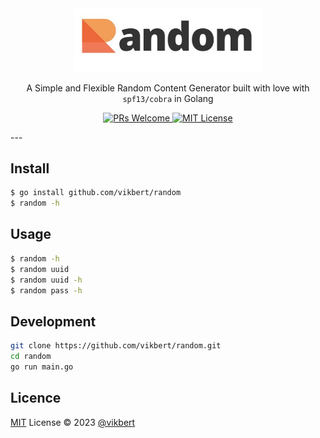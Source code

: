 <div align="center">
    <img src="https://raw.githubusercontent.com/vikbert/random/main/logo.jpg" width="300px" alt="random" />
    <p>A Simple and Flexible Random Content Generator built with love with <code>spf13/cobra</code> in Golang</p>
</div>

<p align="center">
    <a href="#">
        <img src="https://img.shields.io/badge/PRs-Welcome-brightgreen.svg?style=flat-square" alt="PRs Welcome"/>
    </a>
    <a href="#">
        <img src="https://img.shields.io/badge/License-MIT-brightgreen.svg?style=flat-square" alt="MIT License" />
    </a>
</p>
---

## Install
```bash
$ go install github.com/vikbert/random
$ random -h
```

## Usage
```bash
$ random -h
$ random uuid
$ random uuid -h
$ random pass -h
```

## Development
```bash
git clone https://github.com/vikbert/random.git
cd random
go run main.go
```

## Licence

[MIT](./LICENSE) License © 2023 [@vikbert](https://vikbert.github.io/)
